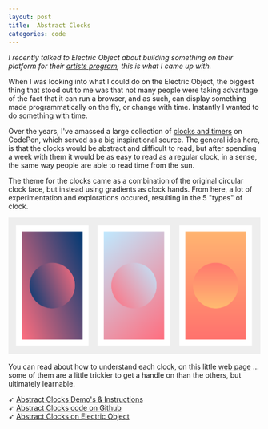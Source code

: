 ```yaml
---
layout: post
title:  Abstract Clocks
categories: code
---
```


*I recently talked to Electric Object about building something on their platform for their [artists program](https://www.electricobjects.com/artists), this is what I came up with.*

When I was looking into what I could do on the Electric Object, the biggest thing that stood out to me was that not many people were taking advantage of the fact that it can run a browser, and as such, can display something made programmatically on the fly, or change with time. Instantly I wanted to do something with time.

Over the years, I've amassed a large collection of [clocks and timers](https://codepen.io/collection/moAia/) on CodePen, which served as a big inspirational source. The general idea here, is that the clocks would be abstract and difficult to read, but after spending a week with them it would be as easy to read as a regular clock, in a sense, the same way people are able to read time from the sun.

The theme for the clocks came as a combination of the original circular clock face, but instead using gradients as clock hands. From here, a lot of experimentation and explorations occured, resulting in the 5 "types" of clock.

![A few of the clocks.](./images/abstract-clocks-1.png)

You can read about how to understand each clock, on this little [web page](tholman.com/abstract-clocks/) ... some of them are a little trickier to get a handle on than the others, but ultimately learnable.

➶ [Abstract Clocks Demo's & Instructions](tholman.com/abstract-clocks/)<br>
➶ [Abstract Clocks code on Github](https://github.com/tholman/abstract-clocks)<br>
➶ [Abstract Clocks on Electric Object](https://www.electricobjects.com/collections/246/abstract-clocks-by-tim-holman)